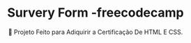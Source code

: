 <h1 align="center">Survery Form -freecodecamp</h1>
<p align="center">🚀 Projeto Feito para Adiquirir a Certificação De HTML E CSS.</p>
